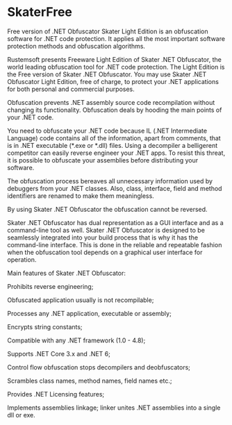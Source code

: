 # SkaterFree
Free version of .NET Obfuscator Skater Light Edition is an obfuscation software for .NET code protection. It applies all the most important software protection methods and obfuscation algorithms.

Rustemsoft presents Freeware Light Edition of Skater .NET Obfuscator, the world leading obfuscation tool for .NET code protection. The Light Edition is the Free version of Skater .NET Obfuscator. You may use Skater .NET Obfuscator Light Edition, free of charge, to protect your .NET applications for both personal and commercial purposes.

Obfuscation prevents .NET assembly source code recompilation without changing its functionality. Obfuscation deals by hooding the main points of your .NET code.

You need to obfuscate your .NET code because IL (.NET Intermediate Language) code contains all of the information, apart from comments, that is in .NET executable (*.exe or *.dll) files. Using a decompiler a belligerent competitor can easily reverse engineer your .NET apps. To resist this threat, it is possible to obfuscate your assemblies before distributing your software.

The obfuscation process bereaves all unnecessary information used by debuggers from your .NET classes. Also, class, interface, field and method identifiers are renamed to make them meaningless.

By using Skater .NET Obfuscator the obfuscation cannot be reversed.

Skater .NET Obfuscator has dual representation as a GUI interface and as a command-line tool as well. Skater .NET Obfuscator is designed to be seamlessly integrated into your build process that is why it has the command-line interface. This is done in the reliable and repeatable fashion when the obfuscation tool depends on a graphical user interface for operation.

Main features of Skater .NET Obfuscator:

Prohibits reverse engineering;

Obfuscated application usually is not recompilable;

Processes any .NET application, executable or assembly;

Encrypts string constants;

Compatible with any .NET framework (1.0 - 4.8);

Supports .NET Core 3.x and .NET 6;

Control flow obfuscation stops decompilers and deobfuscators;

Scrambles class names, method names, field names etc.;

Provides .NET Licensing features;

Implements assemblies linkage; linker unites .NET assemblies into a single dll or exe.
